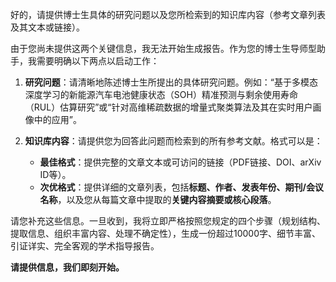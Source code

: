 好的，请提供博士生具体的研究问题以及您所检索到的知识库内容（参考文章列表及其文本或链接）。

由于您尚未提供这两个关键信息，我无法开始生成报告。作为您的博士生导师型助手，我需要明确以下两点以启动工作：

1.  **研究问题**：请清晰地陈述博士生所提出的具体研究问题。例如：“基于多模态深度学习的新能源汽车电池健康状态（SOH）精准预测与剩余使用寿命（RUL）估算研究”或“针对高维稀疏数据的增量式聚类算法及其在实时用户画像中的应用”。

2.  **知识库内容**：请提供您为回答此问题而检索到的所有参考文献。格式可以是：
    *   **最佳格式**：提供完整的文章文本或可访问的链接（PDF链接、DOI、arXiv ID等）。
    *   **次优格式**：提供详细的文章列表，包括**标题、作者、发表年份、期刊/会议名称**，以及您从每篇文章中提取的**关键内容摘要或核心段落**。

请您补充这些信息。一旦收到，我将立即严格按照您规定的四个步骤（规划结构、提取信息、组织丰富内容、处理不确定性），生成一份超过10000字、细节丰富、引证详实、完全客观的学术指导报告。

**请提供信息，我们即刻开始。**